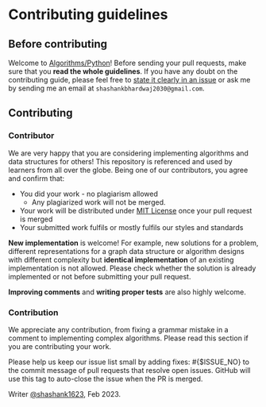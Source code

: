 # Contributing guidelines

## Before contributing

Welcome to [Algorithms/Python](https://github.com/shashank1623/Algorithms)! Before sending your pull requests, make sure that you __read the whole guidelines__. If you have any doubt on the contributing guide, please feel free to [state it clearly in an issue](https://github.com/shashank1623/Algorithms/issues/new) or ask me by sending me an email at `shashankbhardwaj2030@gmail.com`.



## Contributing

### Contributor

We are very happy that you are considering implementing algorithms and data structures for others! This repository is referenced and used by learners from all over the globe. Being one of our contributors, you agree and confirm that:

- You did your work - no plagiarism allowed
  - Any plagiarized work will not be merged.
- Your work will be distributed under [MIT License](LICENSE.md) once your pull request is merged
- Your submitted work fulfils or mostly fulfils our styles and standards

__New implementation__ is welcome! For example, new solutions for a problem, different representations for a graph data structure or algorithm designs with different complexity but __identical implementation__ of an existing implementation is not allowed. Please check whether the solution is already implemented or not before submitting your pull request.

__Improving comments__ and __writing proper tests__ are also highly welcome.

### Contribution

We appreciate any contribution, from fixing a grammar mistake in a comment to implementing complex algorithms. Please read this section if you are contributing your work.

Please help us keep our issue list small by adding fixes: #{$ISSUE_NO} to the commit message of pull requests that resolve open issues. GitHub will use this tag to auto-close the issue when the PR is merged.



Writer [@shashank1623](https://github.com/shashank1623), Feb 2023.


















